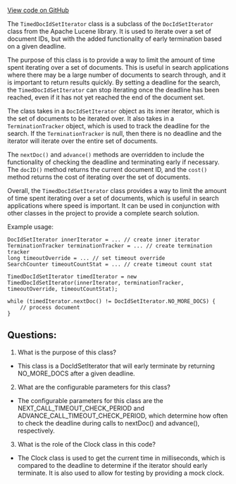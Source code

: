 [View code on GitHub](https://github.com/misbahsy/the-algorithm/src/java/com/twitter/search/earlybird/search/queries/TimedDocIdSetIterator.java)

The `TimedDocIdSetIterator` class is a subclass of the `DocIdSetIterator` class from the Apache Lucene library. It is used to iterate over a set of document IDs, but with the added functionality of early termination based on a given deadline. 

The purpose of this class is to provide a way to limit the amount of time spent iterating over a set of documents. This is useful in search applications where there may be a large number of documents to search through, and it is important to return results quickly. By setting a deadline for the search, the `TimedDocIdSetIterator` can stop iterating once the deadline has been reached, even if it has not yet reached the end of the document set.

The class takes in a `DocIdSetIterator` object as its inner iterator, which is the set of documents to be iterated over. It also takes in a `TerminationTracker` object, which is used to track the deadline for the search. If the `TerminationTracker` is null, then there is no deadline and the iterator will iterate over the entire set of documents. 

The `nextDoc()` and `advance()` methods are overridden to include the functionality of checking the deadline and terminating early if necessary. The `docID()` method returns the current document ID, and the `cost()` method returns the cost of iterating over the set of documents.

Overall, the `TimedDocIdSetIterator` class provides a way to limit the amount of time spent iterating over a set of documents, which is useful in search applications where speed is important. It can be used in conjunction with other classes in the project to provide a complete search solution. 

Example usage:

```
DocIdSetIterator innerIterator = ... // create inner iterator
TerminationTracker terminationTracker = ... // create termination tracker
long timeoutOverride = ... // set timeout override
SearchCounter timeoutCountStat = ... // create timeout count stat

TimedDocIdSetIterator timedIterator = new TimedDocIdSetIterator(innerIterator, terminationTracker, timeoutOverride, timeoutCountStat);

while (timedIterator.nextDoc() != DocIdSetIterator.NO_MORE_DOCS) {
    // process document
}
```
## Questions: 
 1. What is the purpose of this class?
- This class is a DocIdSetIterator that will early terminate by returning NO_MORE_DOCS after a given deadline.

2. What are the configurable parameters for this class?
- The configurable parameters for this class are the NEXT_CALL_TIMEOUT_CHECK_PERIOD and ADVANCE_CALL_TIMEOUT_CHECK_PERIOD, which determine how often to check the deadline during calls to nextDoc() and advance(), respectively.

3. What is the role of the Clock class in this code?
- The Clock class is used to get the current time in milliseconds, which is compared to the deadline to determine if the iterator should early terminate. It is also used to allow for testing by providing a mock clock.